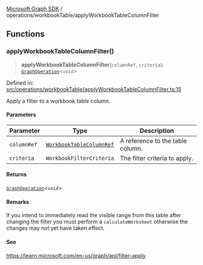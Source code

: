 [Microsoft Graph SDK](../../README.md) / operations/workbookTable/applyWorkbookTableColumnFilter

## Functions

### applyWorkbookTableColumnFilter()

> **applyWorkbookTableColumnFilter**(`columnRef`, `criteria`): [`GraphOperation`](../../GraphOperation.md#graphoperation)\<`void`\>

Defined in: [src/operations/workbookTable/applyWorkbookTableColumnFilter.ts:15](https://github.com/Future-Secure-AI/microsoft-graph/blob/main/src/operations/workbookTable/applyWorkbookTableColumnFilter.ts#L15)

Apply a filter to a workbook table column.

#### Parameters

| Parameter | Type | Description |
| ------ | ------ | ------ |
| `columnRef` | [`WorkbookTableColumnRef`](../../WorkbookTableColumnRef.md#workbooktablecolumnref) | A reference to the table column. |
| `criteria` | `WorkbookFilterCriteria` | The filter criteria to apply. |

#### Returns

[`GraphOperation`](../../GraphOperation.md#graphoperation)\<`void`\>

#### Remarks

If you intend to immediately read the visible range from this table after changing the filter you must perform a `calculateWorksheet` otherwise the changes may not yet have taken effect.

#### See

https://learn.microsoft.com/en-us/graph/api/filter-apply
